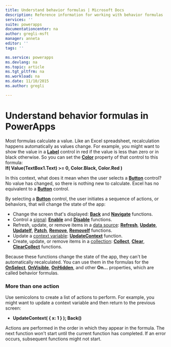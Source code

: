 ```yaml
---
title: Understand behavior formulas | Microsoft Docs
description: Reference information for working with behavior formulas
services: ''
suite: powerapps
documentationcenter: na
author: gregli-msft
manager: anneta
editor: ''
tags: ''

ms.service: powerapps
ms.devlang: na
ms.topic: article
ms.tgt_pltfrm: na
ms.workload: na
ms.date: 11/10/2015
ms.author: gregli

---
```

# Understand behavior formulas in PowerApps

Most formulas calculate a value.  Like an Excel spreadsheet, recalculation happens automatically as values change.  For example, you might want to show the value in a **[Label](controls/control-text-box.md)** control in red if the value is less than zero or in black otherwise. So you can set the **[Color](controls/properties-color-border.md)** property of that control to this formula:
<br>**If( Value(TextBox1.Text) >= 0, Color.Black, Color.Red )**

In this context, what does it mean when the user selects a **[Button](controls/control-button.md)** control?  No value has changed, so there is nothing new to calculate. Excel has no equivalent to a **[Button](controls/control-button.md)** control.  

By selecting a **[Button](controls/control-button.md)** control, the user initiates a sequence of actions, or behaviors, that will change the state of the app:

* Change the screen that's displayed: **[Back](../functions/function-navigate.md)** and **[Navigate](../functions/function-navigate.md)** functions.
* Control a [signal](../functions/signals.md): **[Enable](../functions/function-enable-disable.md)** and **[Disable](../functions/function-enable-disable.md)** functions.
* Refresh, update, or remove items in a [data source](working-with-data-sources.md): **[Refresh](../functions/function-refresh.md)**, **[Update](../functions/function-update-updateif.md)**, **[UpdateIf](../functions/function-update-updateif.md)**, **[Patch](../functions/function-patch.md)**, **[Remove](../functions/function-remove-removeif.md)**, **[RemoveIf](../functions/function-remove-removeif.md)** functions.
* Update a [context variable](working-with-variables.md#create-a-context-variable):  **[UpdateContext](../functions/function-updatecontext.md)** function.
* Create, update, or remove items in a [collection](working-with-data-sources.md#collections):  **[Collect](functions/function-clear-collect-clearcollect.md)**, **[Clear](functions/function-clear-collect-clearcollect.md)**, **[ClearCollect](functions/function-clear-collect-clearcollect.md)** functions.

Because these functions change the state of the app, they can't be automatically recalculated. You can use them in the formulas for the **[OnSelect](controls/properties-core.md)**, **[OnVisible](controls/control-screen.md)**, **[OnHidden](controls/control-screen.md)**, and other **On...** properties, which are called behavior formulas.

### More than one action
Use semicolons to create a list of actions to perform. For example, you might want to update a context variable and then return to the previous screen:

* **UpdateContext( { x: 1 } ); Back()**

Actions are performed in the order in which they appear in the formula.  The next function won't start until the current function has completed. If an error occurs, subsequent functions might not start.

